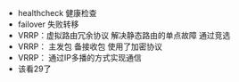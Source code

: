 * healthcheck 健康检查
* failover 失败转移
* VRRP：虚拟路由冗余协议 解决静态路由的单点故障 通过竞选
* VRRP： 主发包 备接收包 使用了加密协议
* VRRP： 通过IP多播的方式实现通信
* 该看29了